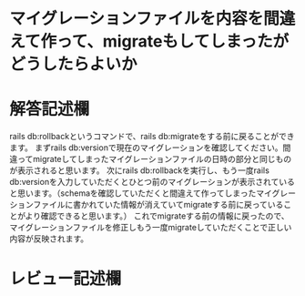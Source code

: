 # マイグレーションファイルを内容を間違えて作って、migrateもしてしまったがどうしたらよいか
# 解答記述欄
rails db:rollbackというコマンドで、rails db:migrateをする前に戻ることができます。
まずrails db:versionで現在のマイグレーションを確認してください。間違ってmigrateしてしまったマイグレーションファイルの日時の部分と同じものが表示されると思います。
次にrails db:rollbackを実行し、もう一度rails db:versionを入力していただくとひとつ前のマイグレーションが表示されていると思います。（schemaを確認していただくと間違えて作ってしまったマイグレーションファイルに書かれていた情報が消えていてmigrateする前に戻っていることがより確認できると思います。）
これでmigrateする前の情報に戻ったので、マイグレーションファイルを修正しもう一度migrateしていただくことで正しい内容が反映されます。


# レビュー記述欄
